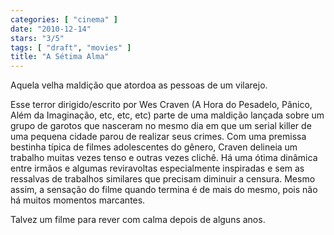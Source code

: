 ```yaml
---
categories: [ "cinema" ]
date: "2010-12-14"
stars: "3/5"
tags: [ "draft", "movies" ]
title: "A Sétima Alma"
---
```

Aquela velha maldição que atordoa as pessoas de um vilarejo.

Esse terror dirigido/escrito por Wes Craven (A Hora do Pesadelo, Pânico,
Além da Imaginação, etc, etc, etc) parte de uma maldição lançada
sobre um grupo de garotos que nasceram no mesmo dia em que um serial
killer de uma pequena cidade parou de realizar seus crimes. Com uma
premissa bestinha típica de filmes adolescentes do gênero, Craven
delineia um trabalho muitas vezes tenso e outras vezes clichê. Há
uma ótima dinâmica entre irmãos e algumas reviravoltas especialmente
inspiradas e sem as ressalvas de trabalhos similares que precisam diminuir
a censura. Mesmo assim, a sensação do filme quando termina é de mais
do mesmo, pois não há muitos momentos marcantes.

Talvez um filme para rever com calma depois de alguns anos.
